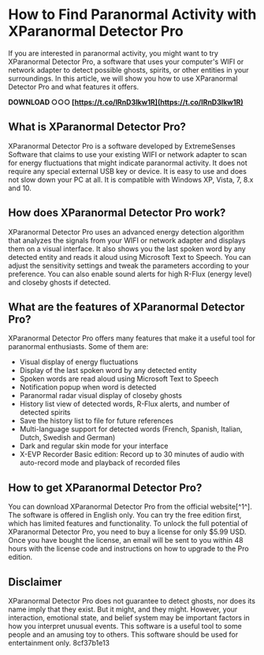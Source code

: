 # How to Find Paranormal Activity with XParanormal Detector Pro
 
If you are interested in paranormal activity, you might want to try XParanormal Detector Pro, a software that uses your computer's WIFI or network adapter to detect possible ghosts, spirits, or other entities in your surroundings. In this article, we will show you how to use XParanormal Detector Pro and what features it offers.
 
**DOWNLOAD ○○○ [https://t.co/IRnD3Ikw1R](https://t.co/IRnD3Ikw1R)**


 
## What is XParanormal Detector Pro?
 
XParanormal Detector Pro is a software developed by ExtremeSenses Software that claims to use your existing WIFI or network adapter to scan for energy fluctuations that might indicate paranormal activity. It does not require any special external USB key or device. It is easy to use and does not slow down your PC at all. It is compatible with Windows XP, Vista, 7, 8.x and 10.
 
## How does XParanormal Detector Pro work?
 
XParanormal Detector Pro uses an advanced energy detection algorithm that analyzes the signals from your WIFI or network adapter and displays them on a visual interface. It also shows you the last spoken word by any detected entity and reads it aloud using Microsoft Text to Speech. You can adjust the sensitivity settings and tweak the parameters according to your preference. You can also enable sound alerts for high R-Flux (energy level) and closeby ghosts if detected.
 
## What are the features of XParanormal Detector Pro?
 
XParanormal Detector Pro offers many features that make it a useful tool for paranormal enthusiasts. Some of them are:
 
- Visual display of energy fluctuations
- Display of the last spoken word by any detected entity
- Spoken words are read aloud using Microsoft Text to Speech
- Notification popup when word is detected
- Paranormal radar visual display of closeby ghosts
- History list view of detected words, R-Flux alerts, and number of detected spirits
- Save the history list to file for future references
- Multi-language support for detected words (French, Spanish, Italian, Dutch, Swedish and German)
- Dark and regular skin mode for your interface
- X-EVP Recorder Basic edition: Record up to 30 minutes of audio with auto-record mode and playback of recorded files

## How to get XParanormal Detector Pro?
 
You can download XParanormal Detector Pro from the official website[^1^]. The software is offered in English only. You can try the free edition first, which has limited features and functionality. To unlock the full potential of XParanormal Detector Pro, you need to buy a license for only $5.99 USD. Once you have bought the license, an email will be sent to you within 48 hours with the license code and instructions on how to upgrade to the Pro edition.
 
## Disclaimer
 
XParanormal Detector Pro does not guarantee to detect ghosts, nor does its name imply that they exist. But it might, and they might. However, your interaction, emotional state, and belief system may be important factors in how you interpret unusual events. This software is a useful tool to some people and an amusing toy to others. This software should be used for entertainment only.
 8cf37b1e13
 
